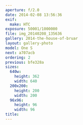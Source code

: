 ```yaml
---
aperture: f/2.0
date: 2014-02-08 13:56:36
exif:
  make: HTC
exposure: 50001/1000000
file: img_20140208_135636
gallery: 2014-the-house-of-bruar
layout: gallery-photo
model: One S
next: a707acb
ordering: 2
previous: bfe328a
sizes:
  640w:
    height: 362
    width: 640
  200x200:
    height: 200
    width: 200
  96x96:
    height: 96
    width: 96
title: 
---
```

